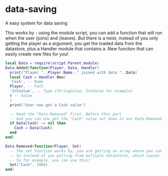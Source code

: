 # data-saving
A easy system for data saving

This works by - using the module script, you can add a function that will run when the user (joins) and (leaves). But there is a twist, instead of you only getting the player as a argument, you get the loaded data from the datastore, plus a Handler module that contains a .New function that can easily create new files for you!

```lua
local Data = require(script.Parent.module)
Data.Added(function(Player, Data, Handler)
  print("Player "..Player.Name.." joined with data "..Data)
  local Cash = Handler.New(
  'Cash', -- Name
  Player, -- Path
  'IntValue', -- Type (StringValue, IntValue for example)
  0 -- Value
  )
  print("User now got a Cash value")

  -- Read the "Data.Removed" first. Before this part
  -- And you can now get the "Cash" value set down in our Data.Removed
  if Data[Cash] ~= nil then
    Cash = Data[Cash]
  end
end)

Data.Removed(function(Player, Set)
  -- The set function works by, you are getting an array where you can set a key, and it will put it on the datastore.
  -- So instead of you pulling from multiple datastores, which causes lag it only pulls 1 data from the datastore.
  -- So for example, you can use this!
  Set("Cash", 1000)
end)
```
